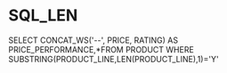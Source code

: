 # SQL_LEN
SELECT CONCAT_WS('--', PRICE, RATING) AS PRICE_PERFORMANCE,*FROM PRODUCT
WHERE SUBSTRING(PRODUCT_LINE,LEN(PRODUCT_LINE),1)='Y'
